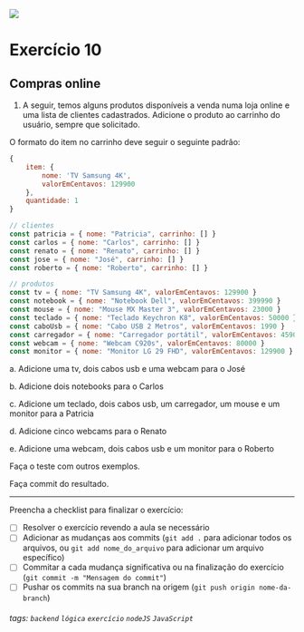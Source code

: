 ![](https://i.imgur.com/xG74tOh.png)

# Exercício 10

## Compras online

1. A seguir, temos alguns produtos disponíveis a venda numa loja online e uma lista de clientes cadastrados. Adicione o produto ao carrinho do usuário, sempre que solicitado.

O formato do item no carrinho deve seguir o seguinte padrão:

```javascript
{
    item: {
        nome: 'TV Samsung 4K',
        valorEmCentavos: 129900
    },
    quantidade: 1
}
```

```javascript
// clientes
const patricia = { nome: "Patricia", carrinho: [] }
const carlos = { nome: "Carlos", carrinho: [] }
const renato = { nome: "Renato", carrinho: [] }
const jose = { nome: "José", carrinho: [] }
const roberto = { nome: "Roberto", carrinho: [] }

// produtos
const tv = { nome: "TV Samsung 4K", valorEmCentavos: 129900 }
const notebook = { nome: "Notebook Dell", valorEmCentavos: 399990 }
const mouse = { nome: "Mouse MX Master 3", valorEmCentavos: 23000 }
const teclado = { nome: "Teclado Keychron K8", valorEmCentavos: 50000 }
const caboUsb = { nome: "Cabo USB 2 Metros", valorEmCentavos: 1990 }
const carregador = { nome: "Carregador portátil", valorEmCentavos: 4590 }
const webcam = { nome: "Webcam C920s", valorEmCentavos: 80000 }
const monitor = { nome: "Monitor LG 29 FHD", valorEmCentavos: 129900 }
```

a. Adicione uma tv, dois cabos usb e uma webcam para o José

b. Adicione dois notebooks para o Carlos

c. Adicione um teclado, dois cabos usb, um carregador, um mouse e um monitor para a Patricia

d. Adicione cinco webcams para o Renato

e. Adicione uma webcam, dois cabos usb e um monitor para o Roberto

Faça o teste com outros exemplos.

Faça commit do resultado.

---

Preencha a checklist para finalizar o exercício:

-   [ ] Resolver o exercício revendo a aula se necessário
-   [ ] Adicionar as mudanças aos commits (`git add .` para adicionar todos os arquivos, ou `git add nome_do_arquivo` para adicionar um arquivo específico)
-   [ ] Commitar a cada mudança significativa ou na finalização do exercício (`git commit -m "Mensagem do commit"`)
-   [ ] Pushar os commits na sua branch na origem (`git push origin nome-da-branch`)

###### tags: `backend` `lógica` `exercício` `nodeJS` `JavaScript`
